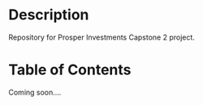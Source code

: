 # Description
Repository for Prosper Investments Capstone 2 project.

# Table of Contents
Coming soon....

